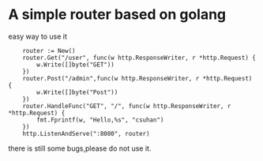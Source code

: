 # A simple router based on golang

easy way to use it
```golang
	router := New()
	router.Get("/user", func(w http.ResponseWriter, r *http.Request) {
		w.Write([]byte("GET"))
    })
    router.Post("/admin",func(w http.ResponseWriter, r *http.Request) {
		w.Write([]byte("Post"))
    })
	router.HandleFunc("GET", "/", func(w http.ResponseWriter, r *http.Request) {
		fmt.Fprintf(w, "Hello,%s", "csuhan")
	})
	http.ListenAndServe(":8080", router)
```

there is still some bugs,please do not use it.